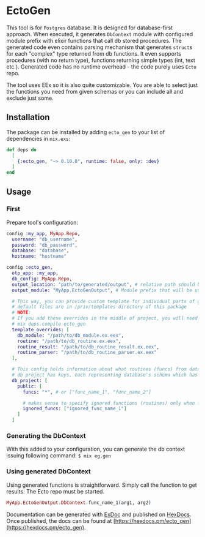 # EctoGen

This tool is for `Postgres` database. It is designed for database-first approach. When executed, it generates `DbContext` module with configured module prefix with elixir functions that call db stored procedures.
The generated code even contains parsing mechanism that generates `struct`s for each "complex" type returned from db functions. It even supports procedures (with no return type), functions returning simple types (int, text etc.).
Generated code has no runtime overhead - the code purely uses `Ecto` repo.

The tool uses EEx so it is also quite customizable.
You are able to select just the functions you need from given schemas or you can include all and exclude just some.

## Installation

The package can be installed
by adding `ecto_gen` to your list of dependencies in `mix.exs`:

```elixir
def deps do
  [
    {:ecto_gen, "~> 0.10.0", runtime: false, only: :dev}
  ]
end
```

## Usage

### First

Prepare tool's configuration:

```elixir
config :my_app, MyApp.Repo,
  username: "db_username",
  password: "db_password",
  database: "database",
  hostname: "hostname"

config :ecto_gen,
  otp_app: :my_app,
  db_config: MyApp.Repo,
  output_location: "path/to/generated/output", # relative path should be relative to the project root
  output_module: "MyApp.EctoGenOutput", # Module prefix that will be used for generated content

  # This way, you can provide custom template for individual parts of generation
  # default files are in /priv/templates directory of this package
  # NOTE:
  # If you add these overrides in the middle of project, you will need to recompile this package using the following to generate new EEx template functions:
  # mix deps.compile ecto_gen
  template_overrides: [
    db_module: "/path/to/db_module.ex.eex",
    routine: "/path/to/db_routine.ex.eex",
    routine_result: "/path/to/db_routine_result.ex.eex",
    routine_parser: "/path/to/db_routine_parser.ex.eex"
  ],

  # This config holds information about what routines (funcs) from database will have generated elixir functions etc.
  # db project has keys, each representing database's schema which has config for what routines it includes/ingores
  db_project: [
    public: [
      funcs: "*", # or ["func_name_1", "func_name_2"]

      # makes sense to specify ignored functions (routines) only when funcs equal "*"
      ignored_funcs: ["ignored_func_name_1"]
    ]
  ]
```

### Generating the DbContext

With this added to your configuration, you can generate the db context issuing following command:
`$ mix eg.gen`

### Using generated DbContext

Using generated functions is straightforward. Simply call the function to get results:
The Ecto repo must be started.
```elixir
MyApp.EctoGenOutput.DbContext.func_name_1(arg1, arg2)
```

Documentation can be generated with [ExDoc](https://github.com/elixir-lang/ex_doc)
and published on [HexDocs](https://hexdocs.pm). Once published, the docs can
be found at [https://hexdocs.pm/ecto_gen](https://hexdocs.pm/ecto_gen).

